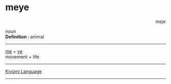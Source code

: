 
# meye

<div align="right"><i>meje</i></div>

*noun*  
**Definition :** animal  

---

[me](me.md) + [ye](ye.md)  
movement + life  

---

[Kivümi Language](../README.md)

---
